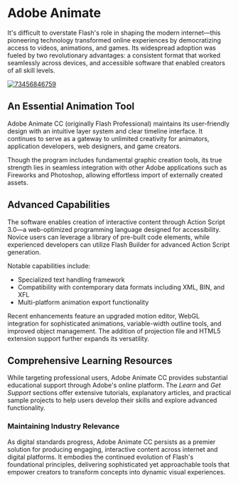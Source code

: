 # Adobe Animate
It's difficult to overstate Flash's role in shaping the modern internet—this pioneering technology transformed online experiences by democratizing access to videos, animations, and games. Its widespread adoption was fueled by two revolutionary advantages: a consistent format that worked seamlessly across devices, and accessible software that enabled creators of all skill levels.

[![73456846759](https://github.com/user-attachments/assets/9d54005e-d2fb-4c06-b213-a9b39a871c4e)](https://y.gy/addobe-animate-extended)

## **An Essential Animation Tool**

Adobe Animate CC (originally Flash Professional) maintains its user-friendly design with an intuitive layer system and clear timeline interface. It continues to serve as a gateway to unlimited creativity for animators, application developers, web designers, and game creators.

Though the program includes fundamental graphic creation tools, its true strength lies in seamless integration with other Adobe applications such as Fireworks and Photoshop, allowing effortless import of externally created assets.



## **Advanced Capabilities**

The software enables creation of interactive content through Action Script 3.0—a web-optimized programming language designed for accessibility. Novice users can leverage a library of pre-built code elements, while experienced developers can utilize Flash Builder for advanced Action Script generation.

Notable capabilities include:
- Specialized text handling framework
- Compatibility with contemporary data formats including XML, BIN, and XFL
- Multi-platform animation export functionality

Recent enhancements feature an upgraded motion editor, WebGL integration for sophisticated animations, variable-width outline tools, and improved object management. The addition of projection file and HTML5 extension support further expands its versatility.


## **Comprehensive Learning Resources**

While targeting professional users, Adobe Animate CC provides substantial educational support through Adobe's online platform. The *Learn* and *Get Support* sections offer extensive tutorials, explanatory articles, and practical sample projects to help users develop their skills and explore advanced functionality.

### **Maintaining Industry Relevance**

As digital standards progress, Adobe Animate CC persists as a premier solution for producing engaging, interactive content across internet and digital platforms. It embodies the continued evolution of Flash's foundational principles, delivering sophisticated yet approachable tools that empower creators to transform concepts into dynamic visual experiences.
